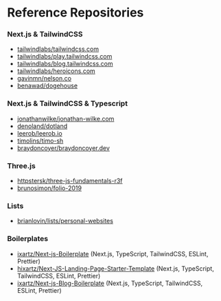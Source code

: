 # Reference Repositories

### Next.js & TailwindCSS
* [tailwindlabs/tailwindcss.com](https://github.com/tailwindlabs/tailwindcss.com)
* [tailwindlabs/play.tailwindcss.com](https://github.com/tailwindlabs/play.tailwindcss.com)
* [tailwindlabs/blog.tailwindcss.com](https://github.com/tailwindlabs/blog.tailwindcss.com)
* [tailwindlabs/heroicons.com](https://github.com/tailwindlabs/heroicons.com)
* [gavinmn/nelson.co](https://github.com/gavinmn/nelson.co)
* [benawad/dogehouse](https://github.com/benawad/dogehouse/tree/staging/kibbeh)

### Next.js & TailwindCSS & Typescript
* [jonathanwilke/jonathan-wilke.com](https://github.com/jonathanwilke/jonathan-wilke.com)
* [denoland/dotland](https://github.com/denoland/dotland)
* [leerob/leerob.io](https://github.com/leerob/leerob.io)
* [timolins/timo-sh](https://github.com/timolins/timo-sh)
* [braydoncoyer/braydoncoyer.dev](https://github.com/braydoncoyer/braydoncoyer.dev)

### Three.js
* [httpstersk/three-js-fundamentals-r3f](https://github.com/httpstersk/three-js-fundamentals-r3f)
* [brunosimon/folio-2019](https://github.com/brunosimon/folio-2019)

### Lists
* [brianlovin/lists/personal-websites](https://github.com/stars/brianlovin/lists/personal-websites)

### Boilerplates
* [ixartz/Next-js-Boilerplate](https://github.com/ixartz/Next-js-Boilerplate) (Next.js, TypeScript, TailwindCSS, ESLint, Prettier)
* [hixartz/Next-JS-Landing-Page-Starter-Template](https://github.com/ixartz/Next-JS-Landing-Page-Starter-Template) (Next.js, TypeScript, TailwindCSS, ESLint, Prettier)
* [ixartz/Next-js-Blog-Boilerplate](https://github.com/ixartz/Next-js-Blog-Boilerplate) (Next.js, TypeScript, TailwindCSS, ESLint, Prettier)
